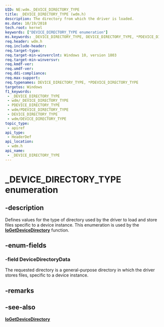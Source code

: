 ```yaml
---
UID: NE:wdm._DEVICE_DIRECTORY_TYPE
title: _DEVICE_DIRECTORY_TYPE (wdm.h)
description: The directory from which the driver is loaded.
ms.date: 10/19/2018
tech.root: kernel
keywords: ["DEVICE_DIRECTORY_TYPE enumeration"]
ms.keywords: _DEVICE_DIRECTORY_TYPE, DEVICE_DIRECTORY_TYPE, *PDEVICE_DIRECTORY_TYPE,
req.header: wdm.h
req.include-header: 
req.target-type: 
req.target-min-winverclnt: Windows 10, version 1803
req.target-min-winversvr: 
req.kmdf-ver: 
req.umdf-ver: 
req.ddi-compliance: 
req.max-support: 
req.typenames: DEVICE_DIRECTORY_TYPE, *PDEVICE_DIRECTORY_TYPE
targetos: Windows
f1_keywords:
 - _DEVICE_DIRECTORY_TYPE
 - wdm/_DEVICE_DIRECTORY_TYPE
 - PDEVICE_DIRECTORY_TYPE
 - wdm/PDEVICE_DIRECTORY_TYPE
 - DEVICE_DIRECTORY_TYPE
 - wdm/DEVICE_DIRECTORY_TYPE
topic_type:
 - apiref
api_type:
 - HeaderDef
api_location:
 - wdm.h
api_name:
 - _DEVICE_DIRECTORY_TYPE
---
```


# _DEVICE_DIRECTORY_TYPE enumeration


## -description

Defines values for the type of directory used by the driver to load and store files specific to a device instance. This enumeration is used by the [**IoGetDeviceDirectory**](nf-wdm-iogetdevicedirectory.md) function.

## -enum-fields

### -field DeviceDirectoryData

The requested directory is a general-purpose directory in which the driver stores files, specific to a device instance.

## -remarks

## -see-also

[**IoGetDeviceDirectory**](nf-wdm-iogetdevicedirectory.md)

